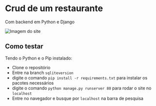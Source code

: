 # Crud de um restaurante
Com backend em Python e Django

![Imagem do site](https://i.imgur.com/57aTQaH.png)

## Como testar
Tendo o Python e o Pip instalado:
- Clone o repositório
- Entre na branch `sqliteversion`
- digite o comando `pip install -r requirements.txt` para instalar os pacotes necessários
- digite o comando `python manage.py runserver 80` para rodar o site no `localhost`
- Entre no navegador e busque por `localhost` na barra de pesquisa

